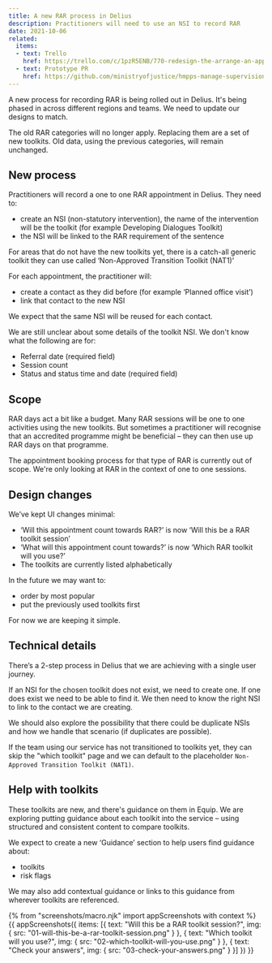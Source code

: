 ```yaml
---
title: A new RAR process in Delius
description: Practitioners will need to use an NSI to record RAR
date: 2021-10-06
related:
  items:
  - text: Trello
    href: https://trello.com/c/1pzR5ENB/770-redesign-the-arrange-an-appointment-journey-to-account-for-changes-to-rar
  - text: Prototype PR
    href: https://github.com/ministryofjustice/hmpps-manage-supervisions-prototype/pull/360
---
```


A new process for recording RAR is being rolled out in Delius. It's being phased in across different regions and teams. We need to update our designs to match.

The old RAR categories will no longer apply. Replacing them are a set of new toolkits. Old data, using the previous categories, will remain unchanged.

## New process

Practitioners will record a one to one RAR appointment in Delius. They need to:

- create an NSI (non-statutory intervention), the name of the intervention will be the toolkit (for example Developing Dialogues Toolkit)
- the NSI will be linked to the RAR requirement of the sentence

For areas that do not have the new toolkits yet, there is a catch-all generic toolkit they can use called ‘Non-Approved Transition Toolkit (NAT1)’

For each appointment, the practitioner will:

- create a contact as they did before (for example ‘Planned office visit’)
- link that contact to the new NSI

We expect that the same NSI will be reused for each contact.

We are still unclear about some details of the toolkit NSI. We don't know what the following are for:

- Referral date (required field)
- Session count
- Status and status time and date (required field)

## Scope

RAR days act a bit like a budget. Many RAR sessions will be one to one activities using the new toolkits. But sometimes a practitioner will recognise that an accredited programme might be beneficial – they can then use up RAR days on that programme.

The appointment booking process for that type of RAR is currently out of scope. We're only looking at RAR in the context of one to one sessions.

## Design changes

We’ve kept UI changes minimal:

- ‘Will this appointment count towards RAR?’ is now ‘Will this be a RAR toolkit session’
- ‘What will this appointment count towards?’ is now ‘Which RAR toolkit will you use?’
- The toolkits are currently listed alphabetically

In the future we may want to:

- order by most popular
- put the previously used toolkits first

For now we are keeping it simple.

## Technical details

There’s a 2-step process in Delius that we are achieving with a single user journey.

If an NSI for the chosen toolkit does not exist, we need to create one. If one does exist we need to be able to find it. We then need to know the right NSI to link to the contact we are creating.

We should also explore the possibility that there could be duplicate NSIs and how we handle that scenario (if duplicates are possible).

If the team using our service has not transitioned to toolkits yet, they can skip the "which toolkit" page and we can default to the placeholder `Non-Approved Transition Toolkit (NAT1)`.

## Help with toolkits

These toolkits are new, and there's guidance on them in Equip. We are exploring putting guidance about each toolkit into the service – using structured and consistent content to compare toolkits.

We expect to create a new ‘Guidance’ section to help users find guidance about:

- toolkits
- risk flags

We may also add contextual guidance or links to this guidance from wherever toolkits are referenced.

{% from "screenshots/macro.njk" import appScreenshots with context %}
{{ appScreenshots({
  items: [{
      text: "Will this be a RAR toolkit session?",
      img: { src: "01-will-this-be-a-rar-toolkit-session.png" }
    }, {
      text: "Which toolkit will you use?",
      img: { src: "02-which-toolkit-will-you-use.png" }
    }, {
      text: "Check your answers",
      img: { src: "03-check-your-answers.png" }
    }]
}) }}
